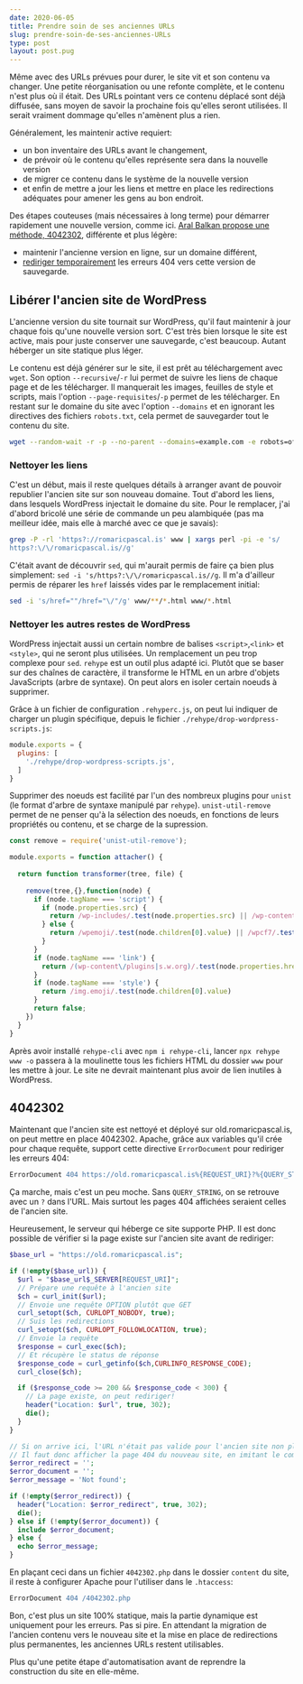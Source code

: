 ```yaml
---
date: 2020-06-05
title: Prendre soin de ses anciennes URLs
slug: prendre-soin-de-ses-anciennes-URLs
type: post
layout: post.pug
---
```

Même avec des URLs prévues pour durer, le site vit et son contenu va changer. Une petite réorganisation ou une refonte complète, et le contenu n'est plus où il était. Des URLs pointant vers ce contenu déplacé sont déjà diffusée, sans moyen de savoir la prochaine fois qu'elles seront utilisées. Il serait vraiment dommage qu'elles n'amènent plus a rien.

Généralement, les maintenir active requiert:

- un bon inventaire des URLs avant le changement,
- de prévoir où le contenu qu'elles représente sera dans la nouvelle version
- de migrer ce contenu dans le système de la nouvelle version
- et enfin de mettre a jour les liens et mettre en place les redirections adéquates pour amener les gens au bon endroit.

Des étapes couteuses (mais nécessaires à long terme) pour démarrer rapidement une nouvelle version, comme ici. <a href="https://4042302.org" hreflang="en">Aral Balkan propose une méthode, 4042302</a>, différente et plus légère:

- maintenir l'ancienne version en ligne, sur un domaine différent,
- [rediriger temporairement][mdn-redirections] les erreurs 404 vers cette version de sauvegarde.

Libérer l'ancien site de WordPress
---

L'ancienne version du site tournait sur WordPress, qu'il faut maintenir à jour chaque fois qu'une nouvelle version sort. C'est très bien lorsque le site est active, mais pour juste conserver une sauvegarde, c'est beaucoup. Autant héberger un site statique plus léger.

Le contenu est déjà générer sur le site, il est prêt au téléchargement avec `wget`. Son option `--recursive`/`-r` lui permet de suivre les liens de chaque page et de les télécharger. Il manquerait les images, feuilles de style et scripts, mais l'option `--page-requisites`/`-p` permet de les télécharger. En restant sur le domaine du site avec l'option `--domains` et en ignorant les directives des fichiers `robots.txt`, cela permet de sauvegarder tout le contenu du site.

```sh
wget --random-wait -r -p --no-parent --domains=example.com -e robots=off example.com
```

### Nettoyer les liens

C'est un début, mais il reste quelques détails à arranger avant de pouvoir republier l'ancien site sur son nouveau domaine. Tout d'abord les liens, dans lesquels WordPress injectait le domaine du site. Pour le remplacer, j'ai d'abord bricolé une série de commande un peu alambiquée (pas ma meilleur idée, mais elle à marché avec ce que je savais):

```sh
grep -P -rl 'https?://romaricpascal.is' www | xargs perl -pi -e 's/
https?:\/\/romaricpascal.is//g'
```

C'était avant de découvrir `sed`, qui m'aurait permis de faire ça bien plus simplement:
`sed -i 's/https?:\/\/romaricpascal.is//g`. Il m'a d'ailleur permis de réparer les `href` laissés vides par le remplacement initial:

```sh
sed -i 's/href=""/href="\/"/g' www/**/*.html www/*.html
```

### Nettoyer les autres restes de WordPress

WordPress injectait aussi un certain nombre de balises `<script>`,`<link>` et `<style>`, qui ne seront plus utilisées. Un remplacement un peu trop complexe pour `sed`. `rehype` est un outil plus adapté ici. Plutôt que se baser sur des chaînes de caractère, il transforme le HTML en un arbre d'objets JavaScripts (arbre de syntaxe). On peut alors en isoler certain noeuds à supprimer.

Grâce à un fichier de configuration `.rehyperc.js`, on peut lui indiquer de charger un plugin spécifique, depuis le fichier `./rehype/drop-wordpress-scripts.js`:

```js
module.exports = {
  plugins: [
    './rehype/drop-wordpress-scripts.js',
  ]
}
```

Supprimer des noeuds est facilité par l'un des nombreux plugins pour `unist` (le format d'arbre de syntaxe manipulé par `rehype`). `unist-util-remove` permet de ne penser qu'à la sélection des noeuds, en fonctions de leurs propriétés ou contenu, et se charge de la supression.

```js
const remove = require('unist-util-remove');

module.exports = function attacher() {
  
  return function transformer(tree, file) {
  
    remove(tree,{},function(node) {
      if (node.tagName === 'script') {
        if (node.properties.src) {
          return /wp-includes/.test(node.properties.src) || /wp-content\/plugins/.test(node.properties.src)
        } else {
          return /wpemoji/.test(node.children[0].value) || /wpcf7/.test(node.children[0].value);
        }
      }
      if (node.tagName === 'link') {
        return /(wp-content\/plugins|s.w.org)/.test(node.properties.href);
      }
      if (node.tagName === 'style') {
        return /img.emoji/.test(node.children[0].value)
      }
      return false;
    })
  }
}
```

Après avoir installé `rehype-cli` avec `npm i rehype-cli`, lancer `npx rehype www -o` passera à la moulinette tous les fichiers HTML du dossier `www` pour les mettre à jour. Le site ne devrait maintenant plus avoir de lien inutiles à WordPress.

4042302
---

Maintenant que l'ancien site est nettoyé et déployé sur old.romaricpascal.is, on peut mettre en place 4042302. Apache, grâce aux variables qu'il crée pour chaque requête, support cette directive `ErrorDocument` pour rediriger les erreurs 404:

```apache
ErrorDocument 404 https://old.romaricpascal.is%{REQUEST_URI}?%{QUERY_STRING}
```

Ça marche, mais c'est un peu moche. Sans `QUERY_STRING`, on se retrouve avec un `?` dans l'URL. Mais surtout les pages 404 affichées seraient celles de l'ancien site.

Heureusement, le serveur qui héberge ce site supporte PHP. Il est donc possible de vérifier si la page existe sur l'ancien site avant de rediriger:

```php
$base_url = "https://old.romaricpascal.is";

if (!empty($base_url)) {
  $url = "$base_url$_SERVER[REQUEST_URI]";
  // Prépare une requête à l'ancien site
  $ch = curl_init($url);
  // Envoie une requête OPTION plutôt que GET
  curl_setopt($ch, CURLOPT_NOBODY, true);
  // Suis les redirections
  curl_setopt($ch, CURLOPT_FOLLOWLOCATION, true);
  // Envoie la requête
  $response = curl_exec($ch);
  // Et récupère le status de réponse
  $response_code = curl_getinfo($ch,CURLINFO_RESPONSE_CODE);
  curl_close($ch);

  if ($response_code >= 200 && $response_code < 300) {
    // La page existe, on peut rediriger!
    header("Location: $url", true, 302);
    die();
  }
}

// Si on arrive ici, l'URL n'était pas valide pour l'ancien site non plus, ou aucune `$base_url` n'était spécifié. 
// Il faut donc afficher la page 404 du nouveau site, en imitant le comportement d'Apache pour accepter: une redirection, le rendu d'un document (ou un texte arbitraire).
$error_redirect = '';
$error_document = '';
$error_message = 'Not found';

if (!empty($error_redirect)) {
  header("Location: $error_redirect", true, 302);
  die();
} else if (!empty($error_document)) {
  include $error_document;
} else {
  echo $error_message;
}
```

En plaçant ceci dans un fichier `4042302.php` dans le dossier `content` du site, il reste à configurer Apache pour l'utiliser dans le `.htaccess`:

```apache
ErrorDocument 404 /4042302.php
```

Bon, c'est plus un site 100% statique, mais la partie dynamique est uniquement pour les erreurs. Pas si pire. En attendant la migration de l'ancien contenu vers le nouveau site et la mise en place de redirections plus permanentes, les anciennes URLs restent utilisables.

Plus qu'une petite étape d'automatisation avant de reprendre la construction du site en elle-même.

[mdn-redirections]: https://developer.mozilla.org/fr/docs/Web/HTTP/Redirections#Redirections_temporaires
